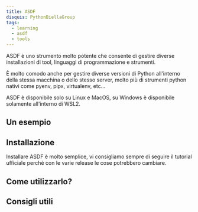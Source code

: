 ```yaml
---
title: ASDF
disquis: PythonBiellaGroup
tags:
  - learning
  - asdf
  - tools
---
```


ASDF è uno strumento molto potente che consente di gestire diverse installazioni di tool, linguaggi di programmazione e strumenti.

È molto comodo anche per gestire diverse versioni di Python all'interno della stessa macchina o dello stesso server, molto più di strumenti python nativi come pyenv, pipx, virtualenv, etc...

ASDF è disponibile solo su Linux e MacOS, su Windows è disponibile solamente all'interno di WSL2.

## Un esempio

## Installazione

Installare ASDF è molto semplice, vi consigliamo sempre di seguire il tutorial ufficiale perchè con le varie release le cose potrebbero cambiare.

## Come utilizzarlo?

## Consigli utili
